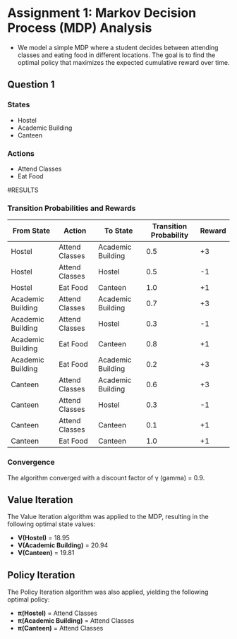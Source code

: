 # Assignment 1: Markov Decision Process (MDP) Analysis
- We model a simple MDP where a student decides between attending classes and eating food in different locations. The goal is to find the optimal policy that maximizes the expected cumulative reward over time.

## Question 1

### States
- Hostel
- Academic Building
- Canteen

### Actions
- Attend Classes
- Eat Food
  
#RESULTS
### Transition Probabilities and Rewards

| From State       | Action         | To State          | Transition Probability | Reward |
|------------------|----------------|-------------------|------------------------|--------|
| Hostel           | Attend Classes | Academic Building | 0.5                    | +3     |
| Hostel           | Attend Classes | Hostel            | 0.5                    | -1     |
| Hostel           | Eat Food       | Canteen           | 1.0                    | +1     |
| Academic Building| Attend Classes | Academic Building | 0.7                    | +3     |
| Academic Building| Attend Classes | Hostel            | 0.3                    | -1     |
| Academic Building| Eat Food       | Canteen           | 0.8                    | +1     |
| Academic Building| Eat Food       | Academic Building | 0.2                    | +3     |
| Canteen          | Attend Classes | Academic Building | 0.6                    | +3     |
| Canteen          | Attend Classes | Hostel            | 0.3                    | -1     |
| Canteen          | Attend Classes | Canteen           | 0.1                    | +1     |
| Canteen          | Eat Food       | Canteen           | 1.0                    | +1     |



### Convergence
The algorithm converged with a discount factor of γ (gamma) = 0.9.

## Value Iteration
The Value Iteration algorithm was applied to the MDP, resulting in the following optimal state values:

- **V(Hostel)** = 18.95
- **V(Academic Building)** = 20.94
- **V(Canteen)** = 19.81

## Policy Iteration
The Policy Iteration algorithm was also applied, yielding the following optimal policy:

- **π(Hostel)** = Attend Classes
- **π(Academic Building)** = Attend Classes
- **π(Canteen)** = Attend Classes